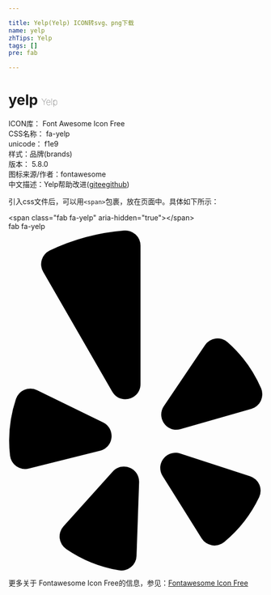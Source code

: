 ```yaml
---

title: Yelp(Yelp) ICON转svg、png下载
name: yelp
zhTips: Yelp
tags: []
pre: fab

---
```


# yelp  <small style="font-size: 60%;font-weight: 100">Yelp</small>


<div class="detail-page">
<p>
<span>
ICON库：
<span class="badge-secondary badge">Font Awesome Icon Free</span> 
</span>
<br/>
<span>
CSS名称：
<span class="badge-secondary badge">fa-yelp</span> 
</span>
<br/>
<span>
unicode：
<span class="badge-secondary badge">f1e9</span> 
<copy-btn content='f1e9' btn-title=""></copy-btn>
<copy-btn :content='String.fromCodePoint(parseInt("f1e9", 16))' btn-title="复制U"></copy-btn>
</span><br/><span>样式：<span class="badge-light badge">品牌(brands)</span></span>
<br/>
<span>
版本：
<span class="badge-secondary badge">5.8.0</span> 
</span>
<br/>
<span>图标来源/作者：<span class="badge-light badge">fontawesome</span></span> 
<br/>
<span class="zh-detail">中文描述：<span class="badge-primary badge">Yelp</span><span class="help-link"><span>帮助改进</span>(<a href="https://gitee.com/liuwave/icon-helper/edit/master/json/fontawesome/brands/yelp.json" target="_blank" rel="noopener noreferrer">gitee</a><a href="https://github.com/liuwave/icon-helper/edit/master/json/fontawesome/brands/yelp.json" target="_blank" rel="noopener noreferrer">github</a></span>)</span><br/>
</p>
</div>
<div class="alert alert-dark">
  <i class="fab fa-yelp fa-xs"></i>
  <i class="fab fa-yelp fa-sm"></i>
  <i class="fab fa-yelp fa-lg"></i>
  <i class="fab fa-yelp fa-2x"></i>
  <i class="fab fa-yelp fa-3x"></i>
  <i class="fab fa-yelp fa-5x"></i>
  <i class="fab fa-yelp fa-7x"></i>
</div>
<div>
  <p>引入css文件后，可以用<code>&lt;span&gt;</code>包裹，放在页面中。具体如下所示：    
  </p>
  <div class="alert alert-primary" style="font-size: 14px">
    &lt;span class="fab fa-yelp" aria-hidden="true"&gt;&lt;/span&gt;
    <copy-btn content='<span class="fab fa-yelp" aria-hidden="true"></span>'></copy-btn>
  </div>
  <div class="alert alert-secondary">
    <i class="fab fa-yelp"
    style="font-size: 24px"
    aria-hidden="true"></i> fab fa-yelp
    <copy-btn content="fab fa-yelp" btn-title="复制图标名称"></copy-btn>
  </div>
</div>
<div id="svg" class="svg-wrap">
<svg xmlns="http://www.w3.org/2000/svg" viewBox="0 0 384 512"><path d="M42.9 240.32l99.62 48.61c19.2 9.4 16.2 37.51-4.5 42.71L30.5 358.45a22.79 22.79 0 0 1-28.21-19.6 197.16 197.16 0 0 1 9-85.32 22.8 22.8 0 0 1 31.61-13.21zm44 239.25a199.45 199.45 0 0 0 79.42 32.11A22.78 22.78 0 0 0 192.94 490l3.9-110.82c.7-21.3-25.5-31.91-39.81-16.1l-74.21 82.4a22.82 22.82 0 0 0 4.09 34.09zm145.34-109.92l58.81 94a22.93 22.93 0 0 0 34 5.5 198.36 198.36 0 0 0 52.71-67.61A23 23 0 0 0 364.17 370l-105.42-34.26c-20.31-6.5-37.81 15.8-26.51 33.91zm148.33-132.23a197.44 197.44 0 0 0-50.41-69.31 22.85 22.85 0 0 0-34 4.4l-62 91.92c-11.9 17.7 4.7 40.61 25.2 34.71L366 268.63a23 23 0 0 0 14.61-31.21zM62.11 30.18a22.86 22.86 0 0 0-9.9 32l104.12 180.44c11.7 20.2 42.61 11.9 42.61-11.4V22.88a22.67 22.67 0 0 0-24.5-22.8 320.37 320.37 0 0 0-112.33 30.1z"/></svg>
</div>
<detail full-name='fa-yelp'></detail>
    
<div><p>更多关于  Fontawesome Icon Free的信息，参见：<a target="_blank" href="https://iconhelper.cn/fontawesome.html">Fontawesome Icon Free</a>
</p></div>
